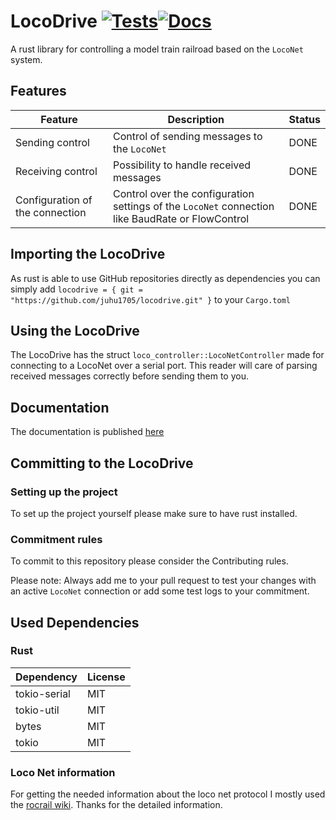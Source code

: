 # LocoDrive [![Tests](https://github.com/juhu1705/locodrive/actions/workflows/rust.yml/badge.svg?branch=main)](https://github.com/juhu1705/locodrive/actions/workflows/rust.yml)[![Docs](https://github.com/juhu1705/locodrive/actions/workflows/doc.yml/badge.svg?branch=main)](https://github.com/juhu1705/locodrive/actions/workflows/doc.yml)

A rust library for controlling a model train railroad based on the `LocoNet` system.

## Features
| Feature                          | Description                                                                                      | Status |
|----------------------------------|--------------------------------------------------------------------------------------------------|--------|
| Sending control                  | Control of sending messages to the `LocoNet`                                                     | DONE   |
| Receiving control                | Possibility to handle received messages                                                          | DONE   |
| Configuration of the connection  | Control over the configuration settings of the `LocoNet` connection like BaudRate or FlowControl | DONE   |

## Importing the LocoDrive

As rust is able to use GitHub repositories directly as dependencies you can simply add 
`locodrive = { git = "https://github.com/juhu1705/locodrive.git" }` to your `Cargo.toml`

## Using the LocoDrive

The LocoDrive has the struct `loco_controller::LocoNetController` made for connecting to a LocoNet over a serial port.
This reader will care of parsing received messages correctly before sending them to you.

## Documentation

The documentation is published [here](https://juhu1705.github.io/locodrive)

## Committing to the LocoDrive

### Setting up the project

To set up the project yourself please make sure to have rust installed.

### Commitment rules

To commit to this repository please consider the Contributing rules.

Please note: Always add me to your pull request to test your changes with an active `LocoNet` connection 
or add some test logs to your commitment.

## Used Dependencies

### Rust

| Dependency   | License |
|--------------|---------|
| tokio-serial | MIT     |
| tokio-util   | MIT     |
| bytes        | MIT     |
| tokio        | MIT     |

### Loco Net information

For getting the needed information about the loco net protocol I mostly used the [rocrail wiki](https://wiki.rocrail.net/doku.php?id=loconet:ln-pe-en). Thanks for the detailed information.